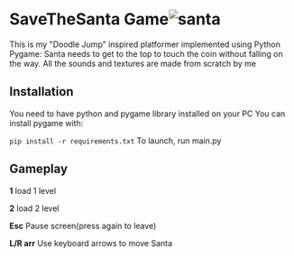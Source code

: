 # SaveTheSanta Game![santa](https://github.com/user-attachments/assets/ba3cd0a1-1718-468f-959e-db1ee6107cd3)

This is my "Doodle Jump" inspired platformer implemented using Python Pygame: Santa needs to get to the top to touch the coin without falling on the way. All the sounds and textures are made from scratch by me

## Installation
You need to have python and pygame library installed on your PC
You can install pygame with:

```pip install -r requirements.txt```
To launch, run main.py

## Gameplay
**1**      load 1 level

**2**      load 2 level

**Esc**      Pause screen(press again to leave)

**L/R arr**  Use keyboard arrows to move Santa
